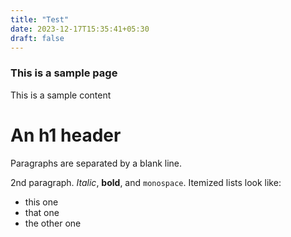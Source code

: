 ```yaml
---
title: "Test"
date: 2023-12-17T15:35:41+05:30
draft: false
---
```


### This is a sample page
This is a sample content

An h1 header
============

Paragraphs are separated by a blank line.

2nd paragraph. *Italic*, **bold**, and `monospace`. Itemized lists
look like:

  * this one
  * that one
  * the other one
